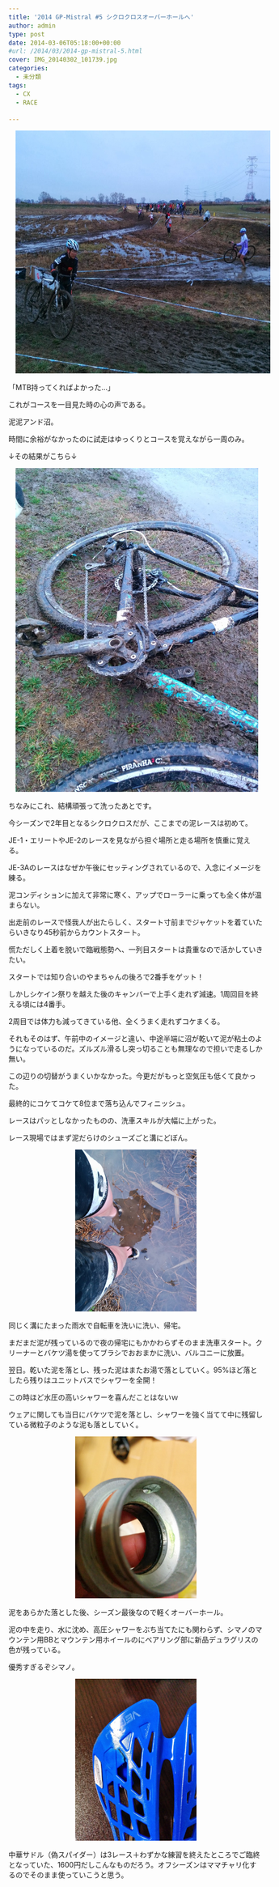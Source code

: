 ```yaml
---
title: '2014 GP-Mistral #5 シクロクロスオーバーホールへ'
author: admin
type: post
date: 2014-03-06T05:18:00+00:00
#url: /2014/03/2014-gp-mistral-5.html
cover: IMG_20140302_101739.jpg
categories:
  - 未分類
tags:
  - CX
  - RACE

---
```

<div class="separator" style="clear: both; text-align: center;">
</div>



<div class="separator" style="clear: both; text-align: center;">
  <a href="IMG_20140302_101739.jpg" imageanchor="1" style="margin-left: 1em; margin-right: 1em;"><img border="0" src="./IMG_20140302_101739.jpg" height="480" width="640" /></a>
</div>

「MTB持ってくればよかった…」

これがコースを一目見た時の心の声である。

泥泥アンド沼。

時間に余裕がなかったのに試走はゆっくりとコースを覚えながら一周のみ。

↓その結果がこちら↓

<div class="separator" style="clear: both; text-align: center;">
  <a href="IMG_20140302_081135.jpg" imageanchor="1" style="margin-left: 1em; margin-right: 1em;"><img border="0" src="./IMG_20140302_081135.jpg" height="640" width="480" /></a>
</div>

ちなみにこれ、結構頑張って洗ったあとです。

今シーズンで2年目となるシクロクロスだが、ここまでの泥レースは初めて。

JE-1・エリートやJE-2のレースを見ながら担ぐ場所と走る場所を慎重に覚える。

JE-3Aのレースはなぜか午後にセッティングされているので、入念にイメージを練る。

泥コンディションに加えて非常に寒く、アップでローラーに乗っても全く体が温まらない。

出走前のレースで怪我人が出たらしく、スタート寸前までジャケットを着ていたらいきなり45秒前からカウントスタート。

慌ただしく上着を脱いで臨戦態勢へ、一列目スタートは貴重なので活かしていきたい。

スタートでは知り合いのやまちゃんの後ろで2番手をゲット！

しかしシケイン祭りを越えた後のキャンバーで上手く走れず減速。1周回目を終える頃には4番手。

2周目では体力も減ってきている他、全くうまく走れずコケまくる。

それもそのはず、午前中のイメージと違い、中途半端に沼が乾いて泥が粘土のようになっているのだ。ズルズル滑るし突っ切ることも無理なので担いで走るしか無い。

この辺りの切替がうまくいかなかった。今更だがもっと空気圧も低くて良かった。

最終的にコケてコケて8位まで落ち込んでフィニッシュ。

レースはパッとしなかったものの、洗車スキルが大幅に上がった。

レース現場ではまず泥だらけのシューズごと溝にどぼん。

<div class="separator" style="clear: both; text-align: center;">
  <a href="IMG_20140302_130640.jpg" imageanchor="1" style="margin-left: 1em; margin-right: 1em;"><img border="0" src="./IMG_20140302_130640.jpg" height="320" width="240" /></a>
</div>

同じく溝にたまった雨水で自転車を洗いに洗い、帰宅。

まだまだ泥が残っているので夜の帰宅にもかかわらずそのまま洗車スタート。クリーナーとバケツ湯を使ってブラシでおおまかに洗い、バルコニーに放置。

翌日。乾いた泥を落とし、残った泥はまたお湯で落としていく。95%ほど落としたら残りはユニットバスでシャワーを全開！

この時ほど水圧の高いシャワーを喜んだことはないｗ

ウェアに関しても当日にバケツで泥を落とし、シャワーを強く当てて中に残留している微粒子のような泥も落としていく。



<div class="separator" style="clear: both; text-align: center;">
  <a href="IMG_20140304_215726.jpg" imageanchor="1" style="margin-left: 1em; margin-right: 1em;"><img border="0" src="./IMG_20140304_215726.jpg" height="320" width="240" /></a>
</div>

泥をあらかた落とした後、シーズン最後なので軽くオーバーホール。

泥の中を走り、水に沈め、高圧シャワーをぶち当てたにも関わらず、シマノのマウンテン用BBとマウンテン用ホイールのにベアリング部に新品デュラグリスの色が残っている。

優秀すぎるぞシマノ。

<div class="separator" style="clear: both; text-align: center;">
  <a href="IMG_20140304_213133.jpg" imageanchor="1" style="margin-left: 1em; margin-right: 1em;"><img border="0" src="./IMG_20140304_213133.jpg" height="320" width="240" /></a>
</div>

中華サドル（偽スパイダー）は3レース＋わずかな練習を終えたところでご臨終となっていた、1600円だしこんなものだろう。オフシーズンはママチャリ化するのでそのまま使っていこうと思う。
